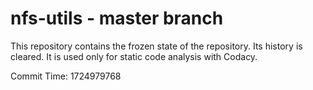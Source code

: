 # nfs-utils - master branch

This repository contains the frozen state of the repository.
Its history is cleared. It is used only for static code
analysis with Codacy.

Commit Time: 1724979768